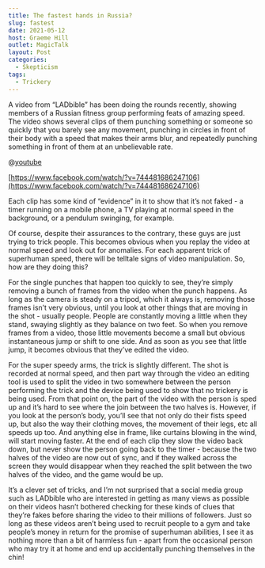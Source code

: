 ```yaml
---
title: The fastest hands in Russia?
slug: fastest
date: 2021-05-12
host: Graeme Hill
outlet: MagicTalk
layout: Post
categories:
  - Skepticism
tags:
  - Trickery
---
```


A video from “LADbible” has been doing the rounds recently, showing members of a Russian fitness group performing feats of amazing speed. The video shows several clips of them punching something or someone so quickly that you barely see any movement, punching in circles in front of their body with a speed that makes their arms blur, and repeatedly punching something in front of them at an unbelievable rate.

<!-- more -->

@[youtube](https://youtu.be/sxOOnVTTWUs)

[https://www.facebook.com/watch/?v=744481686247106](https://www.facebook.com/watch/?v=744481686247106)

Each clip has some kind of “evidence” in it to show that it’s not faked - a timer running on a mobile phone, a TV playing at normal speed in the background, or a pendulum swinging, for example.

Of course, despite their assurances to the contrary, these guys are just trying to trick people. This becomes obvious when you replay the video at normal speed and look out for anomalies. For each apparent trick of superhuman speed, there will be telltale signs of video manipulation. So, how are they doing this?

For the single punches that happen too quickly to see, they’re simply removing a bunch of frames from the video when the punch happens. As long as the camera is steady on a tripod, which it always is, removing those frames isn’t very obvious, until you look at other things that are moving in the shot - usually people. People are constantly moving a little when they stand, swaying slightly as they balance on two feet. So when you remove frames from a video, those little movements become a small but obvious instantaneous jump or shift to one side. And as soon as you see that little jump, it becomes obvious that they’ve edited the video.

For the super speedy arms, the trick is slightly different. The shot is recorded at normal speed, and then part way through the video an editing tool is used to split the video in two somewhere between the person performing the trick and the device being used to show that no trickery is being used. From that point on, the part of the video with the person is sped up and it’s hard to see where the join between the two halves is. However, if you look at the person’s body, you’ll see that not only do their fists speed up, but also the way their clothing moves, the movement of their legs, etc all speeds up too. And anything else in frame, like curtains blowing in the wind, will start moving faster. At the end of each clip they slow the video back down, but never show the person going back to the timer - because the two halves of the video are now out of sync, and if they walked across the screen they would disappear when they reached the split between the two halves of the video, and the game would be up.

It’s a clever set of tricks, and I’m not surprised that a social media group such as LADbible who are interested in getting as many views as possible on their videos hasn’t bothered checking for these kinds of clues that they’re fakes before sharing the video to their millions of followers. Just so long as these videos aren’t being used to recruit people to a gym and take people’s money in return for the promise of superhuman abilities, I see it as nothing more than a bit of harmless fun - apart from the occasional person who may try it at home and end up accidentally punching themselves in the chin!
